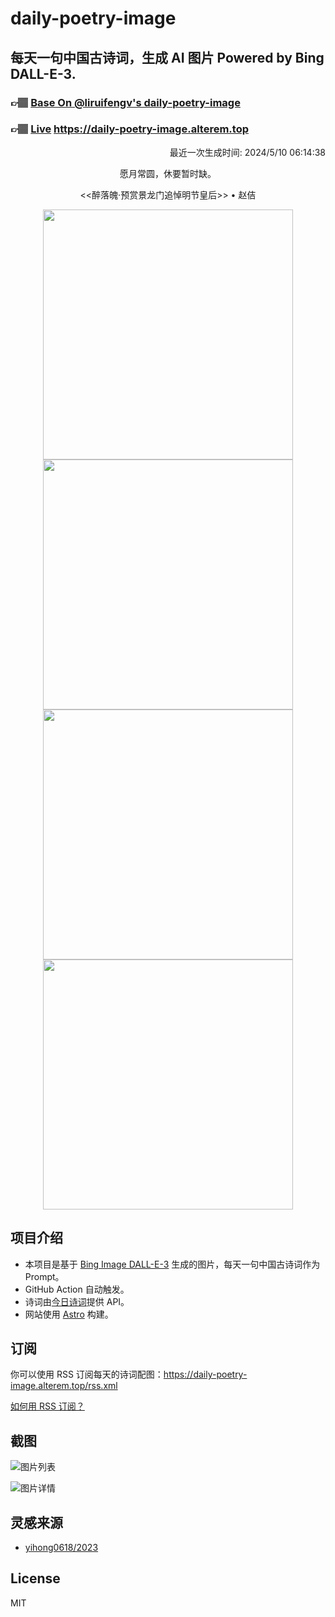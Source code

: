 
# daily-poetry-image

## 每天一句中国古诗词，生成 AI 图片 Powered by Bing DALL-E-3.

### 👉🏽 [Base On @liruifengv's daily-poetry-image](https://github.com/liruifengv/daily-poetry-image)

### 👉🏽 [Live](https://daily-poetry-image.alterem.top/) https://daily-poetry-image.alterem.top

<p align="right">
  最近一次生成时间: 2024/5/10 06:14:38
</p>
<p align="center">
愿月常圆，休要暂时缺。
</p>
<p align="center">
<<醉落魄·预赏景龙门追悼明节皇后>> • 赵佶
</p>
<p align="center">
<img src="https://tse3.mm.bing.net/th/id/OIG3.jWtiV8yougfRw68l1Oct" height="400" width="400" />
<img src="https://tse1.mm.bing.net/th/id/OIG3.VHRx_FdP0LhDmxmwl_PE" height="400" width="400" />
<img src="https://tse1.mm.bing.net/th/id/OIG3.1egUgFtX2DMFpqz3rX0Z" height="400" width="400" />
<img src="https://tse1.mm.bing.net/th/id/OIG3.izLbs4ruhyTJiebZuGdr" height="400" width="400" />
</p>

## 项目介绍

-   本项目是基于 [Bing Image DALL-E-3](https://www.bing.com/images/create) 生成的图片，每天一句中国古诗词作为 Prompt。
-   GitHub Action 自动触发。
-   诗词由[今日诗词](https://www.jinrishici.com/)提供 API。
-   网站使用 [Astro](https://astro.build) 构建。

## 订阅

你可以使用 RSS 订阅每天的诗词配图：https://daily-poetry-image.alterem.top/rss.xml

[如何用 RSS 订阅？](https://zhuanlan.zhihu.com/p/55026716)

## 截图

![图片列表](./screenshots/Snipaste_2023-12-28_21-00-26.png)

![图片详情](./screenshots/Snipaste_2023-12-28_21-00-53.png)

## 灵感来源

-   [yihong0618/2023](https://github.com/yihong0618/2023)

## License

MIT
